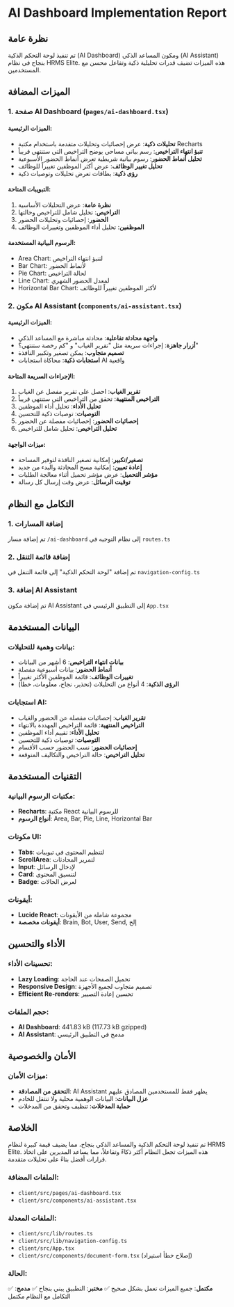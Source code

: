 # AI Dashboard Implementation Report

## نظرة عامة

تم تنفيذ لوحة التحكم الذكية (AI Dashboard) ومكون المساعد الذكي (AI Assistant) بنجاح في نظام HRMS Elite. هذه الميزات تضيف قدرات تحليلية ذكية وتفاعل محسن مع المستخدمين.

## الميزات المضافة

### 1. صفحة AI Dashboard (`pages/ai-dashboard.tsx`)

#### الميزات الرئيسية:
- **تحليلات ذكية**: عرض إحصائيات وتحليلات متقدمة باستخدام مكتبة Recharts
- **تنبؤ انتهاء التراخيص**: رسم بياني مساحي يوضح التراخيص التي ستنتهي قريباً
- **تحليل أنماط الحضور**: رسوم بيانية شريطية تعرض أنماط الحضور الأسبوعية
- **تحليل تغيير الوظائف**: عرض أكثر الموظفين تغييراً للوظائف
- **رؤى ذكية**: بطاقات تعرض تحليلات وتوصيات ذكية

#### التبويبات المتاحة:
1. **نظرة عامة**: عرض التحليلات الأساسية
2. **التراخيص**: تحليل شامل للتراخيص وحالتها
3. **الحضور**: إحصائيات وتحليلات الحضور
4. **الموظفين**: تحليل أداء الموظفين وتغييرات الوظائف

#### الرسوم البيانية المستخدمة:
- Area Chart: لتنبؤ انتهاء التراخيص
- Bar Chart: لأنماط الحضور
- Pie Chart: لحالة التراخيص
- Line Chart: لمعدل الحضور الشهري
- Horizontal Bar Chart: لأكثر الموظفين تغييراً للوظائف

### 2. مكون AI Assistant (`components/ai-assistant.tsx`)

#### الميزات الرئيسية:
- **واجهة محادثة تفاعلية**: محادثة مباشرة مع المساعد الذكي
- **أزرار جاهزة**: إجراءات سريعة مثل "تقرير الغياب" و "كم رخصة ستنتهي؟"
- **تصميم متجاوب**: يمكن تصغير وتكبير النافذة
- **استجابات ذكية**: محاكاة استجابات AI واقعية

#### الإجراءات السريعة المتاحة:
1. **تقرير الغياب**: احصل على تقرير مفصل عن الغياب
2. **التراخيص المنتهية**: تحقق من التراخيص التي ستنتهي قريباً
3. **تحليل الأداء**: تحليل أداء الموظفين
4. **التوصيات**: توصيات ذكية للتحسين
5. **إحصائيات الحضور**: إحصائيات مفصلة عن الحضور
6. **تحليل التراخيص**: تحليل شامل للتراخيص

#### ميزات الواجهة:
- **تصغير/تكبير**: إمكانية تصغير النافذة لتوفير المساحة
- **إعادة تعيين**: إمكانية مسح المحادثة والبدء من جديد
- **مؤشر التحميل**: عرض مؤشر تحميل أثناء معالجة الطلبات
- **توقيت الرسائل**: عرض وقت إرسال كل رسالة

## التكامل مع النظام

### 1. إضافة المسارات
تم إضافة مسار `/ai-dashboard` إلى نظام التوجيه في `routes.ts`

### 2. إضافة قائمة التنقل
تم إضافة "لوحة التحكم الذكية" إلى قائمة التنقل في `navigation-config.ts`

### 3. إضافة AI Assistant
تم إضافة مكون AI Assistant إلى التطبيق الرئيسي في `App.tsx`

## البيانات المستخدمة

### بيانات وهمية للتحليلات:
- **بيانات انتهاء التراخيص**: 6 أشهر من البيانات
- **أنماط الحضور**: بيانات أسبوعية مفصلة
- **تغييرات الوظائف**: قائمة الموظفين الأكثر تغييراً
- **الرؤى الذكية**: 4 أنواع من التحليلات (تحذير، نجاح، معلومات، خطأ)

### استجابات AI:
- **تقرير الغياب**: إحصائيات مفصلة عن الحضور والغياب
- **التراخيص المنتهية**: قائمة التراخيص المهددة بالانتهاء
- **تحليل الأداء**: تقييم أداء الموظفين
- **التوصيات**: توصيات ذكية للتحسين
- **إحصائيات الحضور**: نسب الحضور حسب الأقسام
- **تحليل التراخيص**: حالة التراخيص والتكاليف المتوقعة

## التقنيات المستخدمة

### مكتبات الرسوم البيانية:
- **Recharts**: مكتبة React للرسوم البيانية
- **أنواع الرسوم**: Area, Bar, Pie, Line, Horizontal Bar

### مكونات UI:
- **Tabs**: لتنظيم المحتوى في تبويبات
- **ScrollArea**: لتمرير المحادثات
- **Input**: لإدخال الرسائل
- **Card**: لتنسيق المحتوى
- **Badge**: لعرض الحالات

### أيقونات:
- **Lucide React**: مجموعة شاملة من الأيقونات
- **أيقونات مخصصة**: Brain, Bot, User, Send, إلخ

## الأداء والتحسين

### تحسينات الأداء:
- **Lazy Loading**: تحميل الصفحات عند الحاجة
- **Responsive Design**: تصميم متجاوب لجميع الأجهزة
- **Efficient Re-renders**: تحسين إعادة التصيير

### حجم الملفات:
- **AI Dashboard**: 441.83 kB (117.73 kB gzipped)
- **AI Assistant**: مدمج في التطبيق الرئيسي

## الأمان والخصوصية

### ميزات الأمان:
- **التحقق من المصادقة**: AI Assistant يظهر فقط للمستخدمين المصادق عليهم
- **عزل البيانات**: البيانات الوهمية محلية ولا تنتقل للخادم
- **حماية المدخلات**: تنظيف وتحقق من المدخلات

## الخلاصة

تم تنفيذ لوحة التحكم الذكية والمساعد الذكي بنجاح، مما يضيف قيمة كبيرة لنظام HRMS Elite. هذه الميزات تجعل النظام أكثر ذكاءً وتفاعلاً، مما يساعد المديرين على اتخاذ قرارات أفضل بناءً على تحليلات متقدمة.

### الملفات المضافة:
- `client/src/pages/ai-dashboard.tsx`
- `client/src/components/ai-assistant.tsx`

### الملفات المعدلة:
- `client/src/lib/routes.ts`
- `client/src/lib/navigation-config.ts`
- `client/src/App.tsx`
- `client/src/components/document-form.tsx` (إصلاح خطأ استيراد)

### الحالة:
✅ **مكتمل**: جميع الميزات تعمل بشكل صحيح
✅ **مختبر**: التطبيق يبني بنجاح
✅ **مدمج**: التكامل مع النظام مكتمل 